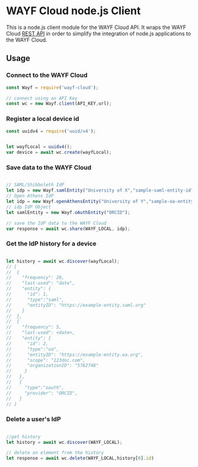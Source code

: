# WAYF Cloud node.js Client

This is a node.js client module for the WAYF Cloud API.
It wraps the WAYF Cloud [REST API](https://wayf-cloud.readme.io/v1/reference) in order to simplify the integration of node.js applications to the WAYF Cloud.



## Usage

### Connect to the WAYF Cloud

```js
const Wayf = require('wayf-cloud');

// connect using an API Key
const wc = new Wayf.client(API_KEY,url);

```

### Register a local device id

```js
const uuidv4 = require('uuid/v4');


let wayfLocal = uuidv4();
var device = await wc.create(wayfLocal);
```

### Save data to the WAYF Cloud
```js

// SAML/Shibboleth IdP
let idp = new Wayf.samlEntity("University of X","sample-saml-entity-id","sample-saml-federation-id");
// Open Athens IdP
let idp = new Wayf.openAthensEntity("University of Y","sample-oa-entity-id","sample-oa-organization-id","sample-oa-scope");
// idp IdP Object
let samlEntity = new Wayf.oAuthEntity("ORCID");

// save the IdP data to the WAYF Cloud
var response = await wc.share(WAYF_LOCAL, idp);

```


### Get the IdP history for a device

```js

let history = await wc.discover(wayfLocal);
// [
//  {
//    "frequency": 20,
//    "last-used": "date",
//    "entity": {
//      "id": 1,
//      "type":"saml",
//      "entityID": "https://example-entity.saml.org"
//    }
//  },
//  {
//    "frequency": 5,
//    "last-used": <date>,
//    "entity": {
//      "id": 2,
//      "type":"oa",
//      "entityID": "https://example-entity.oa.org",
//      "scope": "123doc.com",
//      "organizationID": "5762748"
//     }
//   },
//   {
//     "type":"oauth",
//     "provider": "ORCID",
//   }
// ]

```

### Delete a user's IdP

```js

//get history
let history = await wc.discover(WAYF_LOCAL);

// delete an element from the history
let response = await wc.delete(WAYF_LOCAL,history[0].id)
```
